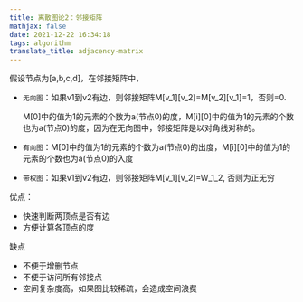 ```yaml
---
title: 离散图论2：邻接矩阵
mathjax: false
date: 2021-12-22 16:34:18
tags: algorithm
translate_title: adjacency-matrix
---
```


假设节点为[a,b,c,d]，在邻接矩阵中，

- `无向图`：如果v1到v2有边，则邻接矩阵M[v_1]\[v_2]=M[v_2]\[v_1]=1，否则=0.

  M[0]中的值为1的元素的个数为a(节点0)的度，M[i]\[0]中的值为1的元素的个数也为a(节点0)的度，因为在无向图中，邻接矩阵是以对角线对称的。

- `有向图`：M[0]中的值为1的元素的个数为a(节点0)的出度，M[i]\[0]中的值为1的元素的个数也为a(节点0)的入度

- `带权图`：如果v1到v2有边，则邻接矩阵M[v_1]\[v_2]=W_1_2, 否则为正无穷



优点：

- 快速判断两顶点是否有边
- 方便计算各顶点的度

缺点

- 不便于增删节点
- 不便于访问所有邻接点
- 空间复杂度高，如果图比较稀疏，会造成空间浪费
